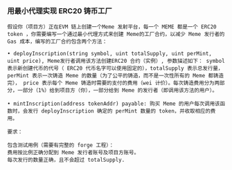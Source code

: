 ### 用最小代理实现 ERC20 铸币工厂

    假设你（项目方）正在EVM 链上创建一个Meme 发射平台，每一个 MEME 都是一个 ERC20 token ，你需要编写一个通过最⼩代理方式来创建 Meme的⼯⼚合约，以减少 Meme 发行者的 Gas 成本，编写的⼯⼚合约包含两个方法：

    • deployInscription(string symbol, uint totalSupply, uint perMint, uint price), Meme发行者调⽤该⽅法创建ERC20 合约（实例）, 参数描述如下： symbol 表示新创建代币的代号（ ERC20 代币名字可以使用固定的），totalSupply 表示总发行量， perMint 表示一次铸造 Meme 的数量（为了公平的铸造，而不是一次性所有的 Meme 都铸造完）， price 表示每个 Meme 铸造时需要的支付的费用（wei 计价）。每次铸造费用分为两部分，一部分（1%）给到项目方（你），一部分给到 Meme 的发行者（即调用该方法的用户）。

    • mintInscription(address tokenAddr) payable: 购买 Meme 的用户每次调用该函数时，会发行 deployInscription 确定的 perMint 数量的 token，并收取相应的费用。

    要求：

    包含测试用例（需要有完整的 forge 工程）：
    费用按比例正确分配到 Meme 发行者账号及项目方账号。
    每次发行的数量正确，且不会超过 totalSupply.